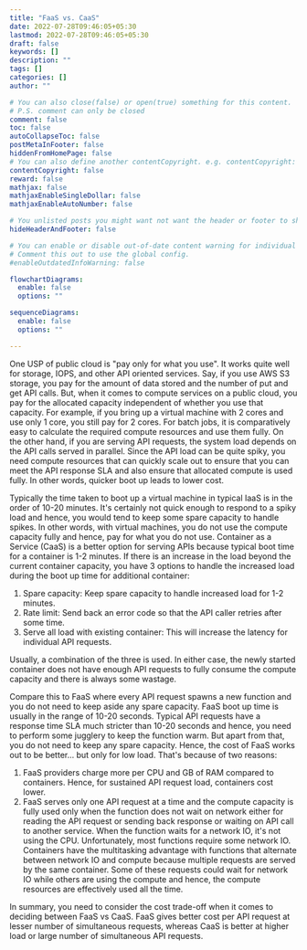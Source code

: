 ```yaml
---
title: "FaaS vs. CaaS"
date: 2022-07-28T09:46:05+05:30
lastmod: 2022-07-28T09:46:05+05:30
draft: false
keywords: []
description: ""
tags: []
categories: []
author: ""

# You can also close(false) or open(true) something for this content.
# P.S. comment can only be closed
comment: false
toc: false
autoCollapseToc: false
postMetaInFooter: false
hiddenFromHomePage: false
# You can also define another contentCopyright. e.g. contentCopyright: "This is another copyright."
contentCopyright: false
reward: false
mathjax: false
mathjaxEnableSingleDollar: false
mathjaxEnableAutoNumber: false

# You unlisted posts you might want not want the header or footer to show
hideHeaderAndFooter: false

# You can enable or disable out-of-date content warning for individual post.
# Comment this out to use the global config.
#enableOutdatedInfoWarning: false

flowchartDiagrams:
  enable: false
  options: ""

sequenceDiagrams: 
  enable: false
  options: ""

---
```

One USP of public cloud is "pay only for what you use". It works quite well for storage, IOPS, and other API oriented services. Say, if you use AWS S3 storage, you pay for the amount of data stored and the number of put and get API calls. But, when it comes to compute services on a public cloud, you pay for the allocated capacity independent of whether you use that capacity. For example, if you bring up a virtual machine with 2 cores and use only 1 core, you still pay for 2 cores. For batch jobs, it is comparatively easy to calculate the required compute resources and use them fully. On the other hand, if you are serving API requests, the system load depends on the API calls served in parallel. Since the API load can be quite spiky, you need compute resources that can quickly scale out to ensure that you can meet the API response SLA and also ensure that allocated compute is used fully. In other words, quicker boot up leads to lower cost.

<!--more-->

Typically the time taken to boot up a virtual machine in typical IaaS is in the order of 10-20 minutes. It's certainly not quick enough to respond to a spiky load and hence, you would tend to keep some spare capacity to handle spikes. In other words, with virtual machines, you do not use the compute capacity fully and hence, pay for what you do not use. Container as a Service (CaaS) is a better option for serving APIs because typical boot time for a container is 1-2 minutes. If there is an increase in the load beyond the current container capacity, you have 3 options to handle the increased load during the boot up time for additional container:
1. Spare capacity: Keep spare capacity to handle increased load for 1-2 minutes.
1. Rate limit: Send back an error code so that the API caller retries after some time.
1. Serve all load with existing container: This will increase the latency for individual API requests.

Usually, a combination of the three is used. In either case, the newly started container does not have enough API requests to fully consume the compute capacity and there is always some wastage.

Compare this to FaaS where every API request spawns a new function and you do not need to keep aside any spare capacity. FaaS boot up time is usually in the range of 10-20 seconds. Typical API requests have a response time SLA much stricter than 10-20 seconds and hence, you need to perform some jugglery to keep the function warm. But apart from that, you do not need to keep any spare capacity. Hence, the cost of FaaS works out to be better... but only for low load. That's because of two reasons:
1. FaaS providers charge more per CPU and GB of RAM compared to containers. Hence, for sustained API request load, containers cost lower.
1. FaaS serves only one API request at a time and the compute capacity is fully used only when the function does not wait on network either for reading the API request or sending back response or waiting on API call to another service. When the function waits for a network IO, it's not using the CPU. Unfortunately, most functions require some network IO. Containers have the multitasking advantage with functions that alternate between network IO and compute because multiple requests are served by the same container. Some of these requests could wait for network IO while others are using the compute and hence, the compute resources are effectively used all the time.

In summary, you need to consider the cost trade-off when it comes to deciding between FaaS vs CaaS. FaaS gives better cost per API request at lesser number of simultaneous requests, whereas CaaS is better at higher load or large number of simultaneous API requests.
